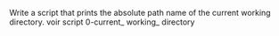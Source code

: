 Write a script that prints the absolute path name of the current working directory.
voir script 0-current_ working_ directory

